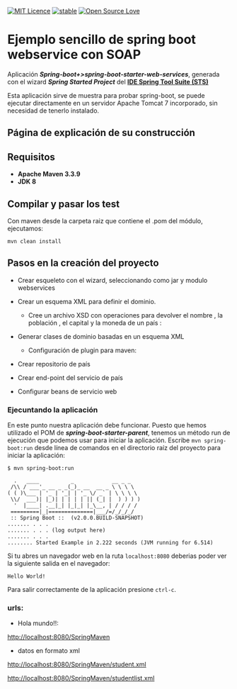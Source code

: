 [![MIT Licence](https://badges.frapsoft.com/os/mit/mit.svg?v=103)](https://opensource.org/licenses/mit-license.php)
[![stable](http://badges.github.io/stability-badges/dist/stable.svg)](http://github.com/badges/stability-badges)
[![Open Source Love](https://badges.frapsoft.com/os/v1/open-source.png?v=103)](https://github.com/ellerbrock/open-source-badge/)

# Ejemplo sencillo de spring boot webservice con SOAP #


Aplicación ***Spring-boot+>spring-boot-starter-web-services***, generada con el wizard ***Spring Started Project*** del [**IDE Spring Tool Suite (STS)**](https://spring.io/tools "IDE Spring Tool Suite")

Esta aplicación sirve de muestra para probar spring-boot, se puede ejecutar directamente en un servidor Apache Tomcat 7 incorporado, sin necesidad de tenerlo instalado.

## Página de explicación de su construcción ##



## Requisitos ##

- **Apache Maven 3.3.9**
- **JDK 8**

## Compilar y pasar los test ##

Con maven desde la carpeta raiz que contiene el .pom del módulo, ejecutamos:

    mvn clean install



## Pasos en la creación del proyecto ##

- Crear esqueleto con el wizard, seleccionando como jar y modulo webservices 
 
- Crear un esquema XML para definir el dominio.
	- 	Cree un archivo XSD con operaciones para devolver el nombre , la población , el capital y la moneda de un país :


- Generar clases de dominio basadas en un esquema XML
	- Configuración de plugin para maven:

- Crear repositorio de país

- Crear end-point del servicio de país


- Configurar beans de servicio web



### Ejecuntando la aplicación ###

En este punto nuestra aplicación debe funcionar. Puesto que hemos utilizado el POM de ***spring-boot-starter-parent***, tenemos un método run de ejecución que podemos usar para iniciar la aplicación. Escribe `mvn spring-boot:run` desde línea de comandos en el directorio raíz del proyecto para iniciar la aplicación:

    $ mvn spring-boot:run
    
      .   ____          _            __ _ _
     /\\ / ___'_ __ _ _(_)_ __  __ _ \ \ \ \
    ( ( )\___ | '_ | '_| | '_ \/ _` | \ \ \ \
     \\/  ___)| |_)| | | | | || (_| |  ) ) ) )
      '  |____| .__|_| |_|_| |_\__, | / / / /
     =========|_|==============|___/=/_/_/_/
     :: Spring Boot ::  (v2.0.0.BUILD-SNAPSHOT)
    ....... . . .
    ....... . . . (log output here)
    ....... . . .
    ........ Started Example in 2.222 seconds (JVM running for 6.514)

Si tu abres un navegador web en la ruta `localhost:8080` deberias poder ver la siguiente salida en el navegador:

    Hello World!

Para salir correctamente de la aplicación presione `ctrl-c`.


### urls: ###

-  Hola mundo!!:

[http://localhost:8080/SpringMaven](http://localhost:8080/SpringMaven)
    
- datos en formato xml

[http://localhost:8080/SpringMaven/student.xml](http://localhost:8080/SpringMaven/student.xml)

[http://localhost:8080/SpringMaven/studentlist.xml](http://localhost:8080/SpringMaven/studentlist.xml)